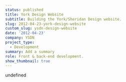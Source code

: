 ```yaml
---
status: published
title: York Design Website
subtitle: Building the York/Sheridan Design website.
slug: 2012-04-23-york-design-website
custom_slug: ysdn-design-website
date: '2012-04-23'
company: YSDN
project_type:
  - Development
summary: Add a summary
role: Front & back-end development.
show_thumbnail: true
---
```

undefined